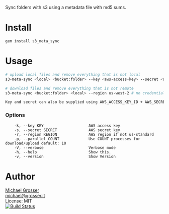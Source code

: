 Sync folders with s3 using a metadata file with md5 sums.

Install
=======

    gem install s3_meta_sync

Usage
=====

```Bash
# upload local files and remove everything that is not local
s3-meta-sync <local> <bucket:folder> --key <aws-access-key> --secret <aws-secret-key>

# download files and remove everything that is not remote
s3-meta-sync <bucket:folder> <local> --region us-west-2 # no credentials required

Key and secret can also be supplied using AWS_ACCESS_KEY_ID + AWS_SECRET_ACCESS_KEY
```

### Options

```
    -k, --key KEY                    AWS access key
    -s, --secret SECRET              AWS secret key
    -r, --region REGION              AWS region if not us-standard
    -p, --parallel COUNT             Use COUNT processes for download/upload default: 10
    -V, --verbose                    Verbose mode
    -h, --help                       Show this.
    -v, --version                    Show Version
```

Author
======
[Michael Grosser](http://grosser.it)<br/>
michael@grosser.it<br/>
License: MIT<br/>
[![Build Status](https://travis-ci.org/grosser/s3_meta_sync.png)](https://travis-ci.org/grosser/s3_meta_sync)
